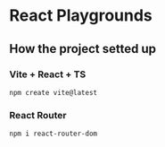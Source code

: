 # React Playgrounds

## How the project setted up

### Vite + React + TS

`npm create vite@latest`

### React Router

`npm i react-router-dom`
